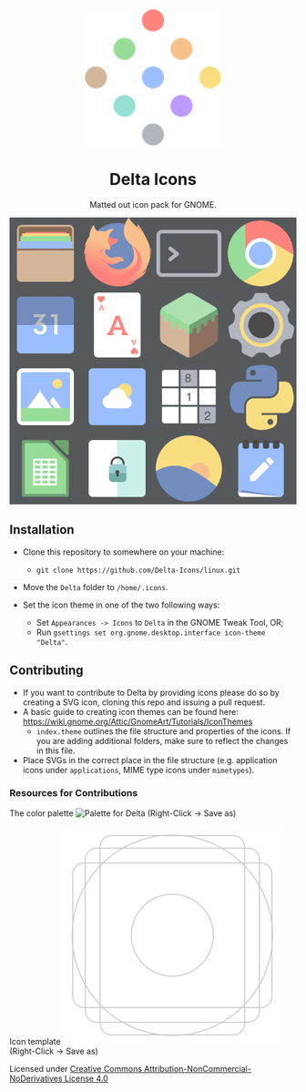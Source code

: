 <p align="center">
	<img src="https://raw.githubusercontent.com/Delta-Icons/Linux/master/delta-logo.png" alt="">
</p>

<h1 align="center" padding="100">Delta Icons</h1>
<p align="center">Matted out icon pack for GNOME.</p>

<p align="center">
	<img src="https://raw.githubusercontent.com/Delta-Icons/Linux/master/delta-showcase.png" alt="">
</p>

## Installation
* Clone this repository to somewhere on your machine:
	- `git clone https://github.com/Delta-Icons/linux.git`

* Move the `Delta` folder to `/home/.icons`.

* Set the icon theme in one of the two following ways:
	- Set `Appearances -> Icons` to `Delta` in the GNOME Tweak Tool, OR;
	- Run `gsettings set org.gnome.desktop.interface icon-theme "Delta"`.

## Contributing
* If you want to contribute to Delta by providing icons please do so by creating a SVG icon, cloning this repo and issuing a pull request.
* A basic guide to creating icon themes can be found here: https://wiki.gnome.org/Attic/GnomeArt/Tutorials/IconThemes
	- `index.theme` outlines the file structure and properties of the icons. If you are adding additional folders, make sure to reflect the changes in this file.
* Place SVGs in the correct place in the file structure (e.g. application icons under `applications`, MIME type icons under `mimetypes`).

### Resources for Contributions
The color palette
![Palette for Delta](https://github.com/jamesalexatkin/delta-icons-linux/raw/master/Palette.svg) (Right-Click &rarr; Save as)

Icon template
![Icon Template for Delta](https://github.com/jamesalexatkin/delta-icons-linux/raw/master/template.svg) (Right-Click &rarr; Save as)

Licensed under [Creative Commons Attribution-NonCommercial-NoDerivatives License 4.0](https://creativecommons.org/licenses/by-nc-nd/4.0/)
